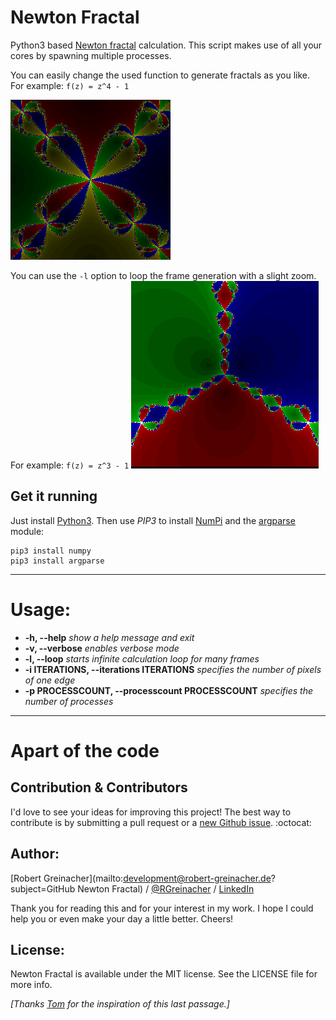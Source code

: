 # Newton Fractal

Python3 based [Newton fractal](https://en.wikipedia.org/wiki/Newton_fractal) calculation. This script makes use of all your cores by spawning multiple processes.

You can easily change the used function to generate fractals as you like.
For example: `f(z) = z^4 - 1`

![Newton fractal](NewtonFractal.png)

You can use the `-l` option to loop the frame generation with a slight zoom.
For example: `f(z) = z^3 - 1`
![Newton fractal zoom](NewtonFractal_zoom.gif)

## Get it running
Just install [Python3](https://www.python.org/downloads/). Then use *PIP3* to install [NumPi](https://github.com/numpy/numpy) and the [argparse](https://github.com/cjerdonek/python-argparse) module:

	pip3 install numpy
	pip3 install argparse

***

# Usage:
- **-h, --help** *show a help message and exit*
- **-v, --verbose** *enables verbose mode*
- **-l, --loop** *starts infinite calculation loop for many frames*
- **-i ITERATIONS, --iterations ITERATIONS** *specifies the number of pixels of one edge*
- **-p PROCESSCOUNT, --processcount PROCESSCOUNT** *specifies the number of processes*

***

# Apart of the code

## Contribution & Contributors

I'd love to see your ideas for improving this project!
The best way to contribute is by submitting a pull request or a [new Github issue](https://github.com/RGreinacher/NewtonFractal/issues/new). :octocat:

## Author:

[Robert Greinacher](mailto:development@robert-greinacher.de?subject=GitHub Newton Fractal) / [@RGreinacher](https://twitter.com/RGreinacher) / [LinkedIn](https://www.linkedin.com/profile/view?id=377637892)

Thank you for reading this and for your interest in my work. I hope I could help you or even make your day a little better. Cheers!

## License:

Newton Fractal is available under the MIT license. See the LICENSE file for more info.

*[Thanks [Tom](https://github.com/TomKnig) for the inspiration of this last passage.]*
